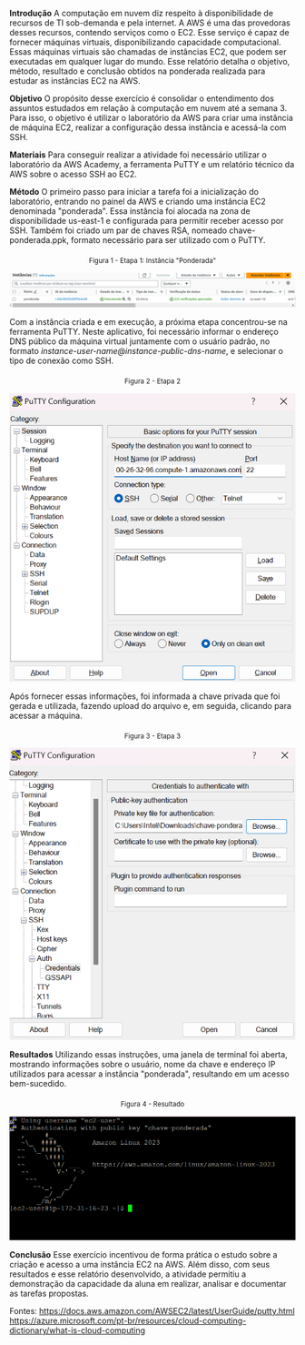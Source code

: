 **Introdução**
A computação em nuvem diz respeito à disponibilidade de recursos de TI sob-demanda e pela internet. A AWS é uma das provedoras desses recursos, contendo serviços como o EC2. Esse serviço é capaz de fornecer máquinas virtuais, disponibilizando capacidade computacional. Essas máquinas virtuais são chamadas de instâncias EC2, que podem ser executadas em qualquer lugar do mundo. 
Esse relatório detalha o objetivo, método, resultado e conclusão obtidos na ponderada realizada para estudar as instâncias EC2 na AWS.

**Objetivo**
O propósito desse exercício é consolidar o entendimento dos assuntos estudados em relação à computação em nuvem até a semana 3. Para isso, o objetivo é utilizar o laboratório da AWS para criar uma instância de máquina EC2, realizar a configuração dessa instância e acessá-la com SSH. 

**Materiais**
Para conseguir realizar a atividade foi necessário utilizar o laboratório da AWS Academy, a ferramenta PuTTY e um relatório técnico da AWS sobre o acesso SSH ao EC2.

**Método**
O primeiro passo para iniciar a tarefa foi a inicialização do laboratório, entrando no painel da AWS e criando uma instância EC2 denominada "ponderada". Essa instância foi alocada na zona de disponibilidade us-east-1 e configurada para permitir receber acesso por SSH. Também foi criado um par de chaves RSA, nomeado chave-ponderada.ppk, formato necessário para ser utilizado com o PuTTY.

<div align="center">

<sub>Figura 1 - Etapa 1: Instância "Ponderada"</sub>

![Instância "Ponderada"](./imagens/ponderada_1.png)

</div>

Com a instância criada e em execução, a próxima etapa concentrou-se na ferramenta PuTTY. Neste aplicativo, foi necessário informar o endereço DNS público da máquina virtual juntamente com o usuário padrão, no formato _instance-user-name@instance-public-dns-name_, e selecionar o tipo de conexão como SSH.

<div align="center">

<sub>Figura 2 - Etapa 2</sub>

![Etapa 2](./imagens/ponderada_2.png)

</div>

Após fornecer essas informações, foi informada a chave privada que foi gerada e utilizada, fazendo upload do arquivo e, em seguida, clicando para acessar a máquina.

<div align="center">

<sub>Figura 3 - Etapa 3</sub>

![Etapa 3](./imagens/ponderada_3.png)

</div>

**Resultados**
Utilizando essas instruções, uma janela de terminal foi aberta, mostrando informações sobre o usuário, nome da chave e endereço IP utilizados para acessar a instância "ponderada", resultando em um acesso bem-sucedido.

<div align="center">

<sub>Figura 4 - Resultado </sub>

![Resultado](./imagens/ponderada_4.png)

</div>

**Conclusão**
Esse exercício incentivou de forma prática o estudo sobre a criação e acesso a uma instância EC2 na AWS. Além disso, com seus resultados e esse relatório desenvolvido, a atividade permitiu a demonstração da capacidade da aluna em realizar, analisar e documentar as tarefas propostas. 

Fontes:
https://docs.aws.amazon.com/AWSEC2/latest/UserGuide/putty.html
https://azure.microsoft.com/pt-br/resources/cloud-computing-dictionary/what-is-cloud-computing